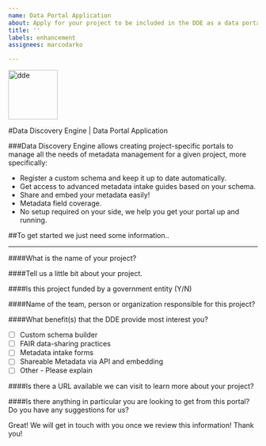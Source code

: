 ```yaml
---
name: Data Portal Application
about: Apply for your project to be included in the DDE as a data portal
title: ''
labels: enhancement
assignees: marcodarko

---
```


<img src="https://discovery.biothings.io/dde-logo-o.png" alt="dde" width="100"/>

#Data Discovery Engine | Data Portal Application

###Data Discovery Engine allows creating project-specific portals to manage all the needs of metadata management for a given project, more specifically:
- Register a custom schema and keep it up to date automatically.
- Get access to advanced metadata intake guides based on your schema.
- Share and embed your metadata easily!
- Metadata field coverage.
- No setup required on your side, we help you get your portal up and running.

##To get started we just need some information..

------------


####What is the name of your project?

####Tell us a little bit about your project.

####Is this project funded by a government entity (Y/N)

####Name of the team, person or organization responsible for this project?

####What benefit(s) that the DDE provide most interest you?
- [ ] Custom schema builder
- [ ] FAIR data-sharing practices
- [ ] Metadata intake forms
- [ ] Shareable Metadata via API and embedding
- [ ] Other - Please explain

####Is there a URL available we can visit to learn more about your project?

####Is there anything in particular you are looking to get from this portal? Do you have any suggestions for us?


Great! We will get in touch with you once we review this information! Thank you!

